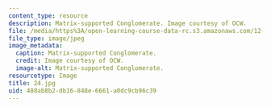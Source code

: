 ```yaml
---
content_type: resource
description: Matrix-supported Conglomerate. Image courtesy of OCW.
file: /media/https%3A/open-learning-course-data-rc.s3.amazonaws.com/12-110-sedimentary-geology-fall-2004/488ab8b2db16848e6661a0dc9cb96c39_24.jpg
file_type: image/jpeg
image_metadata:
  caption: Matrix-supported Conglomerate.
  credit: Image courtesy of OCW.
  image-alt: Matrix-supported Conglomerate.
resourcetype: Image
title: 24.jpg
uid: 488ab8b2-db16-848e-6661-a0dc9cb96c39
---
```

